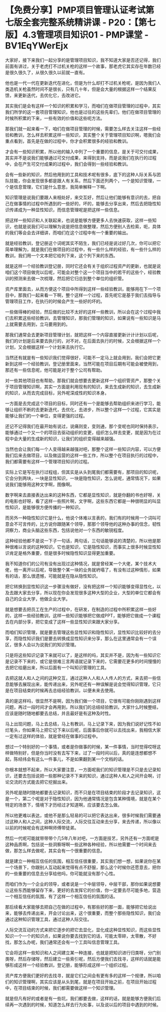 # 【免费分享】PMP项目管理认证考试第七版全套完整系统精讲课 - P20：【第七版】4.3管理项目知识01 - PMP课堂 - BV1EqYWerEjx

大家好，接下来我们一起分享的是管理项目知识，我不知道大家是否还记得，我们前面有讲过，关于老虎打不过机关枪的这样一个故事，那老虎它其实存在年数已经是很久很久了，从很久很久以前就一直有。

他也是一代一代在更新迭代在进化，但是为什么却打不过机关枪呢，是因为我们人类造机关枪虽然时间不是很长，只有几十年，但是会大量的根据这样一个结果反馈，来更新迭代，去优化它，去改进它。

其实我们是会有这样一个知识的积累和学习，而咱们在做项目管理的过程中，其实我们所学的这一套项目管理知识，他也是过往的这些先辈们，他们在做项目管理的时候所积累的下来，一些有效的价值和这些呃方法。

那我们就一起来看一下，咱们在做项目管理的时候，需要怎么样去关注这样一些经验和教训，怎么样去积累这样一些知识，其实整个关于管理项目知识啊，嗯我们会重点看到，首先是在做的过程中，你才会积累很多的经验和教训。

才会有一些知识积累，所以他的输入中列了一个重要的信息，是关于可交付成果，其实并不是说我们能够通过可交付成果，来得到支持，而是说我们在执行的过程中，会在产生可交付成果的过程中，我们会得到一些经验和教训。

会有一些新的知识，然后他用到的工具和技术呢有很多，底下的这种人际关系与团队技能，你会发现很多都是跟人有关系，然后下面还列两个，一个是知识管理，一个是信息管理，它们是什么意思，我简单解释一下啊。

知识管理是说我们要跟人来相处好，来交互好，然后让他们能够有意识的去，把自己在做事情的过程中所遇到的一些好的，坏的，能够去分享出来，然后去把隐性知识传递成为一种显性知识，而信息管理呢是把这样一些信息。

把这样一些知识和人关联起来，也说是能够方便更多人去快速获取，这样一些知识，也就是说我们可以理解为说是把信息做整理，然后方便别人去检索，呃，具体的我们等会会去详细讲，而咱们在这个过程中有一个重要的输出。

就是经验教训，登记册这个词呢其实不陌生，我们已经是说过好几次，你可以把它简单理解为，就是我们在做项目的过程中，有一些什么样的经验，有一些什么样的教训，我们用一个文本把它给列下来，这个列下来的东西。

就是这样一个经验教训登记册，同时它还会有关于组织过程资产的更新，也就是说咱们这个项目做完以后呢，可能会对整个这一个项目当中的若干的这些个，经验教训的预测来去做一次梳理，然后把它归总到整个单位的组织管。

资产库里面去，从而方便这个项目中所得到这样一些经验教训，能够用在下一个项目中，那我们一起来看一下啊，整个这样一个过程，首先呢它是基于我们去指导与管理项目工作，在执行的时候会产生一些好的坏的。

一些做得棒的经验，然后做的比较不太好的这样一些教训，所以会在这个过程中我们去积累这些经验教训，去管理知识，那我们管理的知识，如果说有一些知识是马上就需要去用到，立马要用到的。

那我们通常会去更新项目管理计划，就把这样一个内容直接更新计计计划以后呢，我们的计划是后来要去执行的，对不对，在后面去执行的时候，又会根据这样一个计划，又会根据这样一个计划来去执行它。

当然还有就是有一些知识我们觉得很好，可能不一定马上就会用到，我们会把它更新到这样一个经验教训，登记册里面来，当然可能在项目后期有可能会被使用到，那还有一些信息呢，他可能是对于整个公司有帮助。

对一些其他项目也有帮助，那我们就会想要去更新这样一个组织管资产，那整个关于项目管理知识啊，其实一方面是利用现有的知识，来去生成新的知识，去生成新的知识，从而去完成目标，另外呢深成性的知识本身。

一方面是去完成这个项目的目标，同时还有一个是能够去帮助组织来进行学习，能够让组织不断的去更新迭代，去优化，去进步，所以整个这样一个过程，它其实是能够让我们的一个单位，变得更强的过程。

还记不记得我们在最开始有说过，说痛则变，变则通，那个变呢也同时保持表示，能够通过一个又一个的项目去驱动组织的变更，组织怎么样去变更，就是因为在过程中会大量的生成新的知识，让我们的组织变得越来越强。

当然也会让我们每一个人变得越来越强对吧，那整个这样一些知识内容，可以方便我们后来去做项目，以及做运营的这样一些工作，所以整个在项目执行的过程中，我们都需要有这样一个管理项目知识的过程。

实际上它是写在执行过程组，但其实是从头到尾我们都需要有，那项目的知识呢，它会分到两块，一块是显性知识，一块是隐性知识，怎么说呢，通常情况下，如果说我们能够用这种文字啊，图像啊。

数字啊来去直接表达出来的这种东西，它都是显性知识，就是你翻的书也好呀，关的电影也好呀，看了这样一些照片啊，文字啊，这些东西它都是一种很明显的叫显性知识，是能够很方便传播的一种知识。

而另外一种隐性知识它是什么，他说个体难以言表的，我们有的时候用一个词叫可意会不可言传的，比方说你跟随某个领导，那那个领导他的这种办事的信念，韧性洞察力，商业头脑这些东西，包括说他对一个东西的敏锐程度。

这种经验他都不是说一下子一句话，两句话，三句话能够说的清楚的，所以他是那种很难以言说的这种知识，它也是知识，它是隐性知识，而事实上很多时候显性知识肯定是格外重要，但是很多时候隐性知识显得更加重要。

我不知道你们的公司有没有出现过这种情况，就是曾经某一个大佬，某个技术大佬，他一离开以后呢，导致整个某一块的业务就坍塌了，有没有过这种情形，如果有的话，那么很遗憾，可能就是在隐从隐性知识。

把它转换到显性知识这一步骤没有做好，没有把这样一个知识能够变得显性化，以及去跟大家去分享，所以现在你会发现很多这种大型的企业，大型的单位它都会有自己的企业大学，他做企业大学。

就是想要去把员工在生产的过程中，在研发，在制造的过程中所积累这样一些好的，这样一些经验教训，这样一些知识能够把它做成PPT，能够把它做成一个课程去在内部分享，把它变成了这样一些显性知识来跟大家分享。

而咱们知识管理，就是要去管理这些显性知识和隐性知识，显性知识比较好的去分享，而隐性知识我们是要去转换成显性知识来分享，那么在这里通常会有一个误区，很多人会以为说我们的知识管理。

只是将这些知识记录下来就可以了，是这样的吗，其实并不是，因为有一些知识它是记录不下来的，或它是很难三言两语就记录下来的，它需要花更多的时间慢慢的去把它给磨出来，所以后面有一个叫知识管理的工具。

去把这就人和人之间的这种交互，通过这种人人和人人传人的方式，来去把一些信息能够去展现出来，能传递出来，另外呢还有一种误解是说会觉得知识管理，它只是在项目结束的时候再去总结经验教训，以便未来去使用。

真的是这样吗，很显然不是啊，因为我们做一个项目，它很有可能你刚刚遇到这样问题，再过一段时间才会再用到，所以我们的总结经验教训，大家什么时候整结，应该是随时随地都要去总结，并且最好是有这种及时性。

马上出现问题，马上去总结，马上有教训，马上记录下来，因为我们说好记性不如烂笔头，你如果马上把它记下来以后呢，后面事后你就可以去找出来，我相信大家一定有过这样的体验，就是曾经在做事的过程中。

想过一个特别好的一个事情，或者是你做事的时候，某一件事情，当时觉得哎呀这样做特别好，但是你当时没有去写下来，过了一段时间以后，真的是连想都想不起，陈经纬会有这么一件事儿，不是如果翻到某一个文档的话。

你根本就想不起来，所以大家要注意，一方面呢我们的知识管理是不只是去记录知识，还要去包括说把一些那种记录不下来的知识，通过这种人和人之间开会啊，讨论交流的方式能去把它挖掘出来。

另外呢是随时随地都要去记录知识，而不只是在项目结束的阶段才去记录知识，这是一个，第二个呢是对于隐性知识，因为他通常情况是包含某种情境，就是在某个特定的场景下，情境下才历经过才知道啊，应该要去怎么做。

所以他更难以表达，或他不是那么轻易的可以把它表达出来，很多时候我们需要通过这种人和人之间，这种人际交流，人际交往互动来去分享，来去传递，所以像以以前的时候呢会有这种啊师傅带徒弟。

然后一代呢可能就带带带个几5年八年对吧，一方面是技艺，另外还有一方面呢是这种品质啊，包括说一些洞察呀啊一些这种各种经验，所以他需要一个时间来去做，那怎么样去做呢，其实会有一个很重要的信息。

就是建立一种相互信任的氛围，相互信任很重要，其实我们想一想，如果说你在某一个场景下，你跟别人互动起来觉得有点不舒服，那么这个时候你还愿意去，把你的一些重要的信息去分享给他吗，你可能就没有那个心性。

而咱们作为一个企业的领导，或者说是一个中层领导，中层干部，那你如果说想要让这些东西能够留存下来，更好的去发挥它的价值，你一定要去尽可能多地，营造一个相互信任的氛围，有了这样一个相互信任的氛围的话。

那后续看大家能够去把自己在做的过程中，有那些好的那一面，能够把它给说出来，能够去传递出来，开会讨论出来，这个很重要，而整个那些隐性知识，我们会通过这种知识管理工具，通过这种人际交往。

人际交流互动的方式来把它逐步的把它去显化，显化成这种显性知识，而这些显性知识一个一个的知识点，如果说你要去找到它的话，可能太零碎，太零散，不好找，那怎么办呢，我们通常还会有一个工具叫信息管理工具。

它会将这样一些知识和人之间建立某一种连接，也就是把知识进行归类呀，分门别类呀，然后存储呀，然后建立一些索引呢，然后方便我们去找寻，这样的话就是能够形成这样一个经验教训，登记册，能够形成这样一个组织过程。

资产库方便我们更好的去找寻，就是它们之间会有更有多的这样一个规律，所以咱们的知识管理啊，其实应该是从头到尾，就是在项目开始之前，在项目开始过程中，在项目结束的时候，我们都需要做这样一个知识管理。

就是但凡有好的或者是有一些坑，我们都要去做，这样的话，就是能够方便我们后续再一次遇到的时候，知道怎么样去行为处事，以及说以后的项目中遇到的时候。

